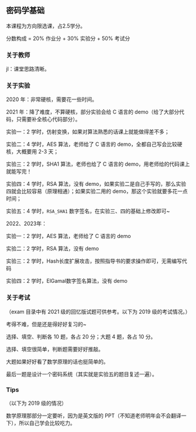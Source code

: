 ## 密码学基础

本课程为方向限选课，占2.5学分。

分数构成 = 20% 作业分 + 30% 实验分 + 50% 考试分

### 关于教师

jl：课堂思路清晰。

### 关于实验

2020 年：非常硬核，需要花一些时间。

2021 年：降了难度，不算硬核，部分实验会给 C 语言的 demo（给了大部分代码，只需要补全核心代码部分）。

实验一：2 学时，仿射变换，如果对算法熟悉的话课上就能做得差不多；

实验二：4 学时，AES 算法，老师给了 C 语言的 demo，全都自己写会比较硬核，大概要用 2-3 天；

实验三：2 学时，SHA1 算法，老师也给了 C 语言的 demo，用老师给的代码课上就能写完！

实验四：4 学时，RSA 算法，没有 demo，如果实验二是自己手写的，那么实验四就会比较容易（原理相通）；如果实验二用的 demo，那这个实验就要多花一点时间；

实验五：4 学时，`RSA_SHA1` 数字签名，在实验三、四的基础上修改即可~

2022、2023年：

实验一：2 学时，AES 算法，老师给了 C 语言的 demo

实验二：2 学时，RSA 算法，没有 demo

实验三：2 学时，Hash长度扩展攻击，按照指导书的要求操作即可，无需编写代码

实验四：2 学时，ElGamal数字签名算法，没有 demo


### 关于考试

（exam 目录中有 2021 级的回忆版试题可供参考。以下为 2019 级的考试情况。）

考得不难，但是还是得好好复习的~

选择、填空、判断各 10 题，各占 20 分；大题 4 题，各占 10 分。

选择、填空很简单，判断题需要好好推敲。

大题如果好好看了数学原理的话也挺简单的。

最后一题是设计一个密码系统（其实就是实验五的题目复述一遍）。


### Tips

（以下为 2019 级的情况）

数学原理那部分一定要听，因为是英文版的 PPT（不知道老师明年会不会翻译一下），所以自己学会比较吃力。

